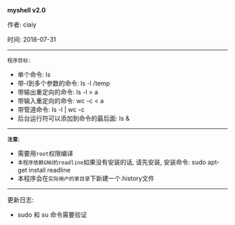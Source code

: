 **myshell v2.0**

作者: ciaiy

时间: 2018-07-31

---

``程序目标:``
 - 单个命令:   ls    
 - 带-l到多个参数的命令:   ls -l /temp
 - 带输出重定向的命令: ls -l > a
 - 带输入重定向的命令: wc -c < a
 - 带管道命令: ls -l | wc -c
 - 后台运行符可以添加到命令的最后面:   ls &

---

**``注意``**: 

 - 需要用`root`权限编译
 - ``本程序依赖GNU的readline``如果没有安装的话, 请先安装, 安装命令: sudo apt-get install readline
 - 本程序会在`实际用户的家目录`下新建一个.history文件

---

更新日志:

- sudo 和 su 命令需要验证
